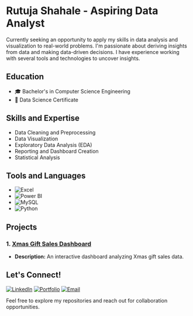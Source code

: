 # Rutuja Shahale - Aspiring Data Analyst

Currently seeking an opportunity to apply my skills in data analysis and visualization to real-world problems. I'm passionate about deriving insights from data and making data-driven decisions. I have experience working with several tools and technologies to uncover insights.

## Education
- 🎓 Bachelor's in Computer Science Engineering
- 🌱 Data Science Certificate

## Skills and Expertise
- Data Cleaning and Preprocessing
- Data Visualization
- Exploratory Data Analysis (EDA)
- Reporting and Dashboard Creation
- Statistical Analysis

## Tools and Languages
- ![Excel](https://img.shields.io/badge/Excel-217346?style=for-the-badge&logo=microsoft-excel&logoColor=white)
- ![Power BI](https://img.shields.io/badge/PowerBI-F2C811?style=for-the-badge&logo=powerbi&logoColor=black)
- ![MySQL](https://img.shields.io/badge/MySQL-005C84?style=for-the-badge&logo=mysql&logoColor=white)
- ![Python](https://img.shields.io/badge/Python-3776AB?style=for-the-badge&logo=python&logoColor=white)

## Projects
### **1. [Xmas Gift Sales Dashboard](https://github.com/rutuja-shahale/Xmas-Gift-Sales-Dashboard)** 
- **Description:** An interactive dashboard analyzing Xmas gift sales data.

## Let's Connect!
[![LinkedIn](https://img.shields.io/badge/LinkedIn-0A66C2?style=for-the-badge&logo=linkedin&logoColor=white)](https://linkedin.com/in/rutuja-shahale) [![Portfolio](https://img.shields.io/badge/Portfolio-FF5722?style=for-the-badge&logo=google-chrome&logoColor=white)](https://rutuja-shahale.github.io) [![Email](https://img.shields.io/badge/Email-D14836?style=for-the-badge&logo=gmail&logoColor=white)](mailto:shahalerutuja@gmail.com)


Feel free to explore my repositories and reach out for collaboration opportunities.

